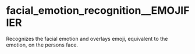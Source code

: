 # facial_emotion_recognition__EMOJIFIER
Recognizes the facial emotion and overlays emoji, equivalent to the emotion, on the persons face.
